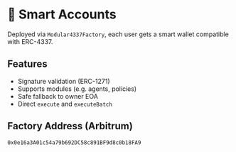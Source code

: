 # 🔐 Smart Accounts

Deployed via `Modular4337Factory`, each user gets a smart wallet compatible with ERC-4337.

## Features

- Signature validation (ERC-1271)
- Supports modules (e.g. agents, policies)
- Safe fallback to owner EOA
- Direct `execute` and `executeBatch`

## Factory Address (Arbitrum)

`0x0e16a3A01c54a79b692DC58c891BF9d8c0b18FA9`
